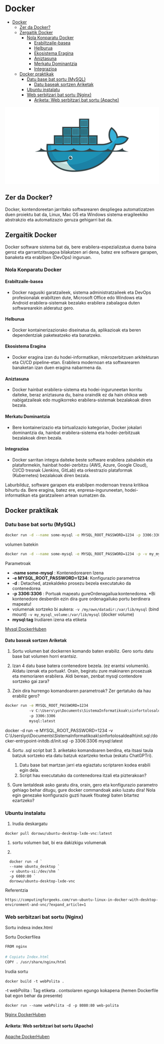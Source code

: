 # Docker 

- [Docker](#docker)
  - [Zer da Docker?](#zer-da-docker)
  - [Zergaitik Docker](#zergaitik-docker)
    - [Nola Konparatu Docker](#nola-konparatu-docker)
      - [Erabiltzaile-basea](#erabiltzaile-basea)
      - [Helburua](#helburua)
      - [Ekosistema Eragina](#ekosistema-eragina)
      - [Aniztasuna](#aniztasuna)
      - [Merkatu Dominantzia](#merkatu-dominantzia)
      - [Integrazioa](#integrazioa)
  - [Docker praktikak](#docker-praktikak)
    - [Datu base bat sortu (MySQL)](#datu-base-bat-sortu-mysql)
      - [Datu baseak sortzen Ariketak](#datu-baseak-sortzen-ariketak)
    - [Ubuntu instalatu](#ubuntu-instalatu)
    - [Web serbitzari bat sortu (Nginx)](#web-serbitzari-bat-sortu-nginx)
      - [Ariketa: Web serbitzari bat sortu (Apache)](#ariketa-web-serbitzari-bat-sortu-apache)

![alt text](image.png)

## Zer da Docker?

Docker, kontendoreetan jarritako softwarearen despliegea automatizatzen duen proiektu bat da, Linux, Mac OS eta Windows sistema eragileekiko abstrakzio eta automatizazio geruza gehigarri bat da.

## Zergaitik Docker

Docker software sistema bat da, bere erabilera-espezializatua duena baina geroz eta garrantzitsuagoa bilakatzen ari dena, batez ere software garapen, banaketa eta erabilpen (DevOps) inguruan.

### Nola Konparatu Docker

#### Erabiltzaile-basea
- Docker nagusiki garatzaileek, sistema administratzaileek eta DevOps profesionalak erabiltzen dute, Microsoft Office edo Windows eta Android erabilera-sistemak bezalako erabilera zabalagoa duten softwarearekin alderatuz gero.

#### Helburua
- Docker kontainerizaziorako diseinatua da, aplikazioak eta beren dependentziak paketeatzeko eta banatzeko.

#### Ekosistema Eragina
- Docker eragina izan du hodei-informatikan, mikrozerbitzuen arkitekturan eta CI/CD pipeline-etan. Erabilera modernoan eta softwarearen banaketan izan duen eragina nabarmena da.

#### Aniztasuna
- Docker hainbat erabilera-sistema eta hodei-inguruneetan korritu daiteke, beraz aniztasuna du, baina oraindik ez da hain ohikoa web nabigatzaileak edo mugikorreko erabilera-sistemak bezalakoak diren bezala.

#### Merkatu Dominantzia
- Bere kontainerizazio eta birtualizazio kategorian, Docker jokalari dominantzia da, hainbat erabilera-sistema eta hodei-zerbitzuak bezalakoak diren bezala.

#### Integrazioa
- Docker sarritan integra daiteke beste software erabilera zabalekin eta plataformekin, hainbat hodei-zerbitzu (AWS, Azure, Google Cloud), CI/CD tresnak (Jenkins, GitLab) eta orkestrazio plataformak (Kubernetes) bezalakoak diren bezala.

Laburbilduz, software garapen eta erabilpen modernoan tresna kritikoa bihurtu da. Bere eragina, batez ere, enpresa-inguruneetan, hodei-informatikan eta garatzaileen artean sumatzen da.

## Docker praktikak

### Datu base bat sortu (MySQL)

```bash
docker run -d --name some-mysql -e MYSQL_ROOT_PASSWORD=1234 -p 3306:3306 mysql:latest
```

volumen batekin 

```bash 
docker run -d --name some-mysql -e MYSQL_ROOT_PASSWORD=1234 -p -v my_mysql_volume:/var/lib/mysql 3306:3306 mysql:latest
```

Parametroak
- **-name some-mysql** : Kontenedorearen Izena 
- **-e MYSQL_ROOT_PASSWORD=1234**: Konfigurazio parametroa
- **-d** : Detached, atzekaldeko prosezu bezela executatuko da contenedorea
- **-p 3306:3306** : Portuak mapeatu gureOrdenagailua:kontenedorea. 
  *Bi kontenedore desberdin ezin dira gure ordenagailuko portu berdinera mapeatu!
- volumenak sortzeko bi aukera:
	```-v /my/own/datadir:/var/lib/mysql``` (bind mount)
 ```-v my_mysql_volume:/var/lib/mysql```  (docker volume)
- **mysql:tag** Irudiaren izena eta etiketa


[Mysql DockerHuben](https://hub.docker.com/_/mysql)


#### Datu baseak sortzen Ariketak

1. Sortu volumen bat dockerren komando baten erabiliz. Gero sortu datu base bat volumen horri erantsiz.
   
2. Izan 4 datu base batera contenedore bezela. (ez erantsi volumenik). Aldatu izenak eta portuak!. Orain, begiratu zure makinaren prosezuak eta memoriaren erabilera. Aldi berean, zenbat mysql contendore sortzeko gai zara?

3. Zein dira hurrengo komandoaren parametroak? Zer gertatuko da hau erabiliz gero?

```bash
docker run -e MYSQL_ROOT_PASSWORD=1234 
           -v C:\Users\yo\Documents\SistemaInformatikoak\sinfortolosaldealh\init.sql:/docker-entrypoint-initdb.d/init.sql 
           -p 3306:3306 
           mysql:latest
```

docker -d run -e MYSQL_ROOT_PASSWORD=1234 -v C:\Users\yo\Documents\SistemaInformatikoak\sinfortolosaldealh\init.sql:/docker-entrypoint-initdb.d/init.sql  -p 3306:3306 mysql:latest

4. Sortu .sql script bat 3. ariketako komandoaren berdina, eta itsasi taula batzuk sortzeko eta datu batzuk ezartzeko textua (eskatu ChatGPTri). 
   1. Datu base bat martzan jarri eta egiaztatu scriptaren kodea erabili egin dela. 
   2. Script hau executatuko da contenedorea itzali eta pizterakoan?

5. Gure lantaldeak asko garatu dira, orain, gero eta konfigurazio parametro gehiago behar ditugu, gure docker commandoak asko luzatu dira! Nola egin genezake konfigurazio guzti hauek fitxategi baten bitartez ezartzeko? 

### Ubuntu instalatu

1. Irudia deskargatu
   
```docker pull dorowu/ubuntu-desktop-lxde-vnc:latest```

1. sortu volumen bat, bi era dakizkigu volumenak 

2. 
```
  docker run -d `
  --name ubuntu_desktop `
  -v ubuntu-si:/dev/shm `
  -p 6080:80 `
  dorowu/ubuntu-desktop-lxde-vnc 
```

Referentzia

```
https://computingforgeeks.com/run-ubuntu-linux-in-docker-with-desktop-environment-and-vnc/?expand_article=1
```

### Web serbitzari bat sortu (Nginx)

Sortu indexa 
	index.html
	
Sortu Dockerfilea

```bash
FROM nginx

# Copiatu Index.html 
COPY . /usr/share/nginx/html
```

Irudia sortu


```docker build -t webPolita .```  

 -t webPolita : Tag etiketa
 . contsolaren egungo kokapena (hemen Dockerfile bat egon behar da presente)
 
```docker run --name webPolita -d -p 8080:80 web-polita ```
  
[Nginx DockerHuben](https://hub.docker.com/_/nginx)

#### Ariketa: Web serbitzari bat sortu (Apache)

[Apache DockerHuben](https://hub.docker.com/_/httpd) 

